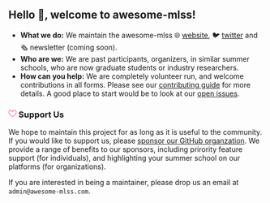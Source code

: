 ## Hello 👋, welcome to awesome-mlss!

* **What we do:** We maintain the awesome-mlss 🌐 [website](https://awesome-mlss.com), 🐦 [twitter](https://x.com/awesomeMLSS) and 🗞️ newsletter (coming soon).
* **Who are we:** We are past participants, organizers,  in similar summer schools, who are now graduate students or industry researchers.
* **How can you help:** We are completely volunteer run, and welcome contributions in all forms. Please see our [contributing guide](https://github.com/awesome-mlss/awesome-mlss) for more details. A good place to start would be to look at our [open issues](https://github.com/awesome-mlss/awesome-mlss/issues).

<h3> <svg aria-hidden="true" height="16" viewBox="0 0 16 16" version="1.1" width="16" data-view-component="true" class="octicon octicon-heart mr-2 color-fg-sponsors">
    <path fill="#ff80bf" d="m8 14.25.345.666a.75.75 0 0 1-.69 0l-.008-.004-.018-.01a7.152 7.152 0 0 1-.31-.17 22.055 22.055 0 0 1-3.434-2.414C2.045 10.731 0 8.35 0 5.5 0 2.836 2.086 1 4.25 1 5.797 1 7.153 1.802 8 3.02 8.847 1.802 10.203 1 11.75 1 13.914 1 16 2.836 16 5.5c0 2.85-2.045 5.231-3.885 6.818a22.066 22.066 0 0 1-3.744 2.584l-.018.01-.006.003h-.002ZM4.25 2.5c-1.336 0-2.75 1.164-2.75 3 0 2.15 1.58 4.144 3.365 5.682A20.58 20.58 0 0 0 8 13.393a20.58 20.58 0 0 0 3.135-2.211C12.92 9.644 14.5 7.65 14.5 5.5c0-1.836-1.414-3-2.75-3-1.373 0-2.609.986-3.029 2.456a.749.749 0 0 1-1.442 0C6.859 3.486 5.623 2.5 4.25 2.5Z"></path>
</svg> Support Us </h3>

We hope to maintain this project for as long as it is useful to the community. If you would like to support us, please [sponsor our GitHub organzation](https://github.com/sponsors/awesome-mlss). We provide a range of benefits to our sponsors, including prirority feature support (for individuals), and highlighting your summer school on our platforms (for organizations).

If you are interested in being a maintainer, please drop us an email at `admin@awesome-mlss.com`.